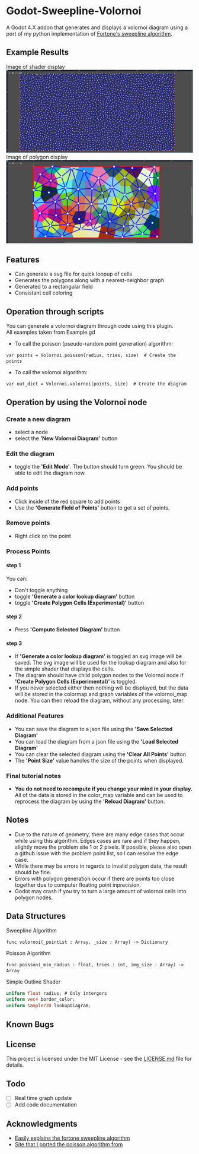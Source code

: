# Godot-Sweepline-Volornoi

A Godot 4.X addon that generates and displays a volornoi diagram using a port of my python implementation of [Fortone's sweepline algorithm](https://en.wikipedia.org/wiki/Fortune%27s_algorithm).

## Example Results
Image of shader display
![Image of shader display](https://github.com/Sinowa-Programming/Godot-Sweepline-Volornoi/blob/main/images/shader_display_example.png)
Image of polygon display
![Image of Polygon Display](https://github.com/Sinowa-Programming/Godot-Sweepline-Volornoi/blob/main/images/polygon_display_example.png)

## Features

* Can generate a svg file for quick loopup of cells
* Generates the polygons along with a nearest-neighbor graph
* Generated to a rectangular field
* Consistant cell coloring

## Operation through scripts
You can generate a volornoi diagram through code using this plugin.\
All examples taken from Example.gd
* To call the poisson (pseudo-random point generation) algorithm:
```GDScript
var points = Volornoi.poisson(radius, tries, size)	# Create the points
```
* To call the volornoi algorithm:
```GDScript
var out_dict = Volornoi.volornoi(points, size)	# Create the diagram
```


## Operation by using the Volornoi node

### Create a new diagram
* select a node
* select the **'New Volornoi Diagram'** button

### Edit the diagram
* toggle the **'Edit Mode'**. The button should turn green. You should be able to edit the diagram now.

### Add points
* Click inside of the red square to add points
* Use the **'Generate Field of Points'** button to get a set of points. 

### Remove points
* Right click on the point

### Process Points

#### step 1
You can:
* Don't toggle anything
* toggle **'Generate a color lookup diagram'** button
* toggle **'Create Polygon Cells (Experimental)'** button

#### step 2
* Press **'Compute Selected Diagram'** button

#### step 3
* If **'Generate a color lookup diagram'** is toggled an svg image will be saved. The svg image will be used for the lookup diagram and also for the simple shader that displays the cells.
* The diagram should have child polygon nodes to the Volornoi node if **'Create Polygon Cells (Experimental)'** is toggled.
* If you never selected either then nothing will be displayed, but the data will be stored in the colormap and graph variables of the volornoi_map node. You can then reload the diagram, without any processing, later.

### Additional Features
* You can save the diagram to a json file using the **'Save Selected Diagram'**
* You can load the diagram from a json file using the **'Load Selected Diagram'**
* You can clear the selected diagram using the **'Clear All Points'** button
* The **'Point Size'** value handles the size of the points when displayed.

### Final tutorial notes
* **You do not need to recompute if you change your mind in your display.** All of the data is stored in the color_map variable and can be used to reprocess the diagram by using the **'Reload Diagram'** button.

## Notes
* Due to the nature of geometry, there are many edge cases that occur while using this algorithm. Edges cases are rare and if they happen, slightly move the problem site 1 or 2 pixels. If possible, please also open a github issue with the problem point list, so I can resolve the edge case.
* While there may be errors in regards to invalid polygon data, the result should be fine.
* Errors with polygon generation occur if there are points too close together due to computer floating point inprecision.
* Godot may crash if you try to turn a large amount of volornoi cells into polygon nodes.

## Data Structures
Sweepline Algorithm
```GDScript
func volornoi(_pointLst : Array, _size : Array) -> Dictionary
```
Poisson Algorithm
```GDScript
func poisson(_min_radius : float, tries : int, img_size : Array) -> Array
```
Simple Outline Shader
```GLSL
uniform float radius; # Only intergers
uniform vec4 border_color;
uniform sampler2D lookupDiagram;
```

## Known Bugs
## License

This project is licensed under the MIT License - see the [LICENSE.md](https://github.com/Sinowa-Programming/Godot-Sweepline-Volornoi/blob/main/LICENSE) file for details.

## Todo
* [ ] Real time graph update
* [ ] Add code documentation

## Acknowledgments

* [Easily explains the fortone sweepline algorithm](https://blog.ivank.net/fortunes-algorithm-and-implementation.html)
* [Site that I ported the poisson algorithm from](https://sighack.com/post/poisson-disk-sampling-bridsons-algorithm)
